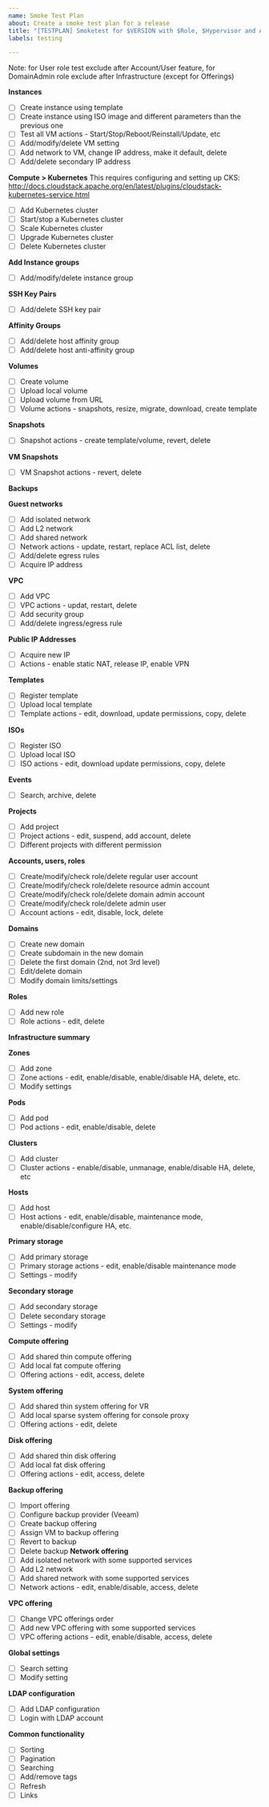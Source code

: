 ```yaml
---
name: Smoke Test Plan
about: Create a smoke test plan for a release
title: "[TESTPLAN] Smoketest for $VERSION with $Role, $Hypervisor and ACS $Version"
labels: testing

---
```


Note: for User role test exclude after Account/User feature, for DomainAdmin role exclude after Infrastructure (except for Offerings)

**Instances**
- [ ] Create instance using template
- [ ] Create instance using ISO image and different parameters than the previous one
- [ ] Test all VM actions - Start/Stop/Reboot/Reinstall/Update, etc
- [ ] Add/modify/delete VM setting
- [ ] Add network to VM, change IP address, make it default, delete
- [ ] Add/delete secondary IP address

**Compute > Kubernetes**
This requires configuring and setting up CKS: http://docs.cloudstack.apache.org/en/latest/plugins/cloudstack-kubernetes-service.html
- [ ] Add Kubernetes cluster
- [ ] Start/stop a Kubernetes cluster
- [ ] Scale Kubernetes cluster
- [ ] Upgrade Kubernetes cluster
- [ ] Delete Kubernetes cluster

**Add Instance groups**
- [ ] Add/modify/delete instance group

**SSH Key Pairs**
- [ ] Add/delete SSH key pair

**Affinity Groups**
- [ ] Add/delete host affinity group
- [ ] Add/delete host anti-affinity group

**Volumes**
- [ ] Create volume
- [ ] Upload local volume
- [ ] Upload volume from URL
- [ ] Volume actions - snapshots, resize, migrate, download, create template

**Snapshots**
- [ ] Snapshot actions - create template/volume, revert, delete

**VM Snapshots**
- [ ] VM Snapshot actions - revert, delete

**Backups**

**Guest networks**
- [ ] Add isolated network
- [ ] Add L2 network
- [ ] Add shared network
- [ ] Network actions - update, restart, replace ACL list, delete
- [ ] Add/delete egress rules
- [ ] Acquire IP address

**VPC**
- [ ] Add VPC
- [ ] VPC actions - updat, restart, delete
- [ ] Add security group
- [ ] Add/delete ingress/egress rule

**Public IP Addresses**
- [ ] Acquire new IP
- [ ] Actions - enable static NAT, release IP, enable VPN

**Templates**
- [ ] Register template
- [ ] Upload local template
- [ ] Template actions - edit, download, update permissions, copy, delete

**ISOs**
- [ ] Register ISO
- [ ] Upload local ISO
- [ ] ISO actions - edit, download update permissions, copy, delete

**Events**
- [ ] Search, archive, delete

**Projects**
- [ ] Add project
- [ ] Project actions - edit, suspend, add account, delete
- [ ] Different projects with different permission

**Accounts, users, roles**
- [ ] Create/modify/check role/delete regular user account
- [ ] Create/modify/check role/delete resource admin account
- [ ] Create/modify/check role/delete domain admin account
- [ ] Create/modify/check role/delete admin user
- [ ] Account actions - edit, disable, lock, delete

**Domains**
- [ ] Create new domain
- [ ] Create subdomain in the new domain
- [ ] Delete the first domain (2nd, not 3rd level)
- [ ] Edit/delete domain
- [ ] Modify domain limits/settings

**Roles**
- [ ] Add new role
- [ ] Role actions - edit, delete

**Infrastructure summary**

**Zones**
- [ ] Add zone
- [ ] Zone actions - edit, enable/disable, enable/disable HA, delete, etc.
- [ ] Modify settings

**Pods**
- [ ] Add pod
- [ ] Pod actions - edit, enable/disable, delete

**Clusters**
- [ ] Add cluster
- [ ] Cluster actions - enable/disable, unmanage, enable/disable HA, delete, etc

**Hosts**
- [ ] Add host
- [ ] Host actions - edit, enable/disable, maintenance mode, enable/disable/configure HA, etc.

**Primary storage**
- [ ] Add primary storage
- [ ] Primary storage actions - edit, enable/disable maintenance mode
- [ ] Settings - modify

**Secondary storage**
- [ ] Add secondary storage
- [ ] Delete secondary storage
- [ ] Settings - modify

**Compute offering**
- [ ] Add shared thin compute offering
- [ ] Add local fat compute offering
- [ ] Offering actions - edit, access, delete

**System offering**
- [ ] Add shared thin system offering for VR
- [ ] Add local sparse system offering for console proxy
- [ ] Offering actions - edit, delete

**Disk offering**
- [ ] Add shared thin disk offering
- [ ] Add local fat disk offering
- [ ] Offering actions - edit, access, delete

**Backup offering**
- [ ] Import offering
- [ ] Configure backup provider (Veeam)
- [ ] Create backup offering
- [ ] Assign VM to backup offering
- [ ] Revert to backup
- [ ] Delete backup
**Network offering**
- [ ] Add isolated network with some supported services
- [ ] Add L2 network
- [ ] Add shared network with some supported services
- [ ] Network actions - edit, enable/disable, access, delete

**VPC offering**
- [ ] Change VPC offerings order
- [ ] Add new VPC offering with some supported services
- [ ] VPC offering actions - edit, enable/disable, access, delete

**Global settings**
- [ ] Search setting
- [ ] Modify setting

**LDAP configuration**
- [ ] Add LDAP configuration
- [ ] Login with LDAP account

**Common functionality**
- [ ] Sorting
- [ ] Pagination
- [ ] Searching
- [ ] Add/remove tags
- [ ] Refresh
- [ ] Links
